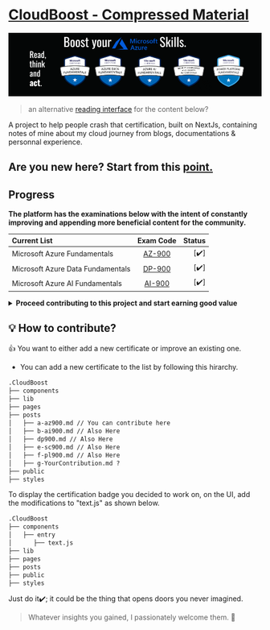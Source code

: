 # [CloudBoost - Compressed Material](https://az.ya-ya.tech/)

<img class="img" src="Banner.png" alt="Hey">

> an alternative [reading interface](https://yaya2devops.github.io/cloudboost/) for the content below?

A project to help people crash that certification, built on NextJs, containing notes of mine about my cloud journey from blogs, documentations & personnal experience.

## Are you new here? Start from this [point.](/posts/a-az900.md)

  
## Progress

  **The platform has the examinations below with the intent of constantly improving and appending more beneficial content for the community.**
  
| Current List  | Exam Code  | Status |
|:-------- |:--------:| --------:|
| Microsoft Azure Fundamentals      |  [AZ-900](/posts/a-az900.md)   |     [✔️] |
| Microsoft Azure Data Fundamentals      |   [DP-900](/posts/dp900.md)   |     [✔️] |
| Microsoft Azure AI Fundamentals      |  [AI-900](/posts/b-ai900.md)   |     [✔️] |


<details>

<summary>
<b>Proceed contributing to this project and start earning good value</b>
  
</summary>
  
As you can see, you have all of the necessary code. What you can do now is fork it on your local machine, add your value, and push it back to me. Send me a pull request, and I'll definitely put your value into production.

**We intend to continue working on these exams as well as improving what is already in place.**
 - [ ] AZ-104: Microsoft Azure Administrator 
 - [ ] AZ-204: Developing Solutions for Microsoft Azure 
 - [ ] AZ-500: Microsoft Azure Security Technologies  
 - [ ] AZ-700: Designing and Implementing Microsoft Networking Solutions
 - [ ] AZ-400: Designing and Implementing Microsoft DevOps Solutions 
 - [ ] AZ-305: Designing Microsoft Azure Infrastructure Solutions 
 - [ ] Terraform: HashiCorp Infrastructure Automation Certification 

**So you must have something to say. Simply dive in and deliver great knowledge to the world.**

</details>

##  :bulb: How to contribute?
👍 You want to either add a new certificate or improve an existing one.  
- You can add a new certificate to the list by following this hirarchy.
 
``` 
.CloudBoost
├── components
├── lib
├── pages
├── posts
│   ├── a-az900.md // You can contribute here
│   ├── b-ai900.md // Also Here
│   ├── dp900.md // Also Here
│   ├── e-sc900.md // Also Here
│   ├── f-pl900.md // Also Here
│   ├── g-YourContribution.md ?
├── public
├── styles
```

To display the certification badge you decided to work on, on the UI, add the modifications to "text.js" as shown below.
``` 
.CloudBoost
├── components
│   ├── entry
│      ├── text.js
├── lib
├── pages
├── posts
├── public
├── styles
```
Just do it✔️; it could be the thing that opens doors you never imagined.
> Whatever insights you gained, I passionately welcome them. :tada:




